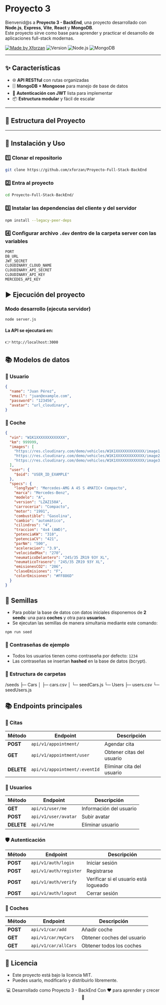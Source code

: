 # Proyecto 3


Bienvenid@s a **Proyecto 3 - BackEnd**, una proyecto desarrollado con **Node.js**, **Express**, **Vite**, **React** y **MongoDB**.  
Este proyecto sirve como base para aprender y practicar el desarrollo de aplicaciones full-stack modernas.

[![Made by Xforzan](https://img.shields.io/badge/Made%20by-Xforzan-blue)](https://github.com/xforzan)
![Version](https://img.shields.io/badge/Version-1.0.0-orange)
![Node.js](https://img.shields.io/badge/Node.js-22.x-brightgreen)
![MongoDB](https://img.shields.io/badge/MongoDB-Atlas-lightgreen)

---

## ✨ Características

- 🌐 **API RESTful** con rutas organizadas
- 🗄️ **MongoDB + Mongoose** para manejo de base de datos
- 🔐 **Autenticación con JWT** lista para implementar
- 📦 **Estructura modular** y fácil de escalar


---

## 📂 Estructura del Proyecto

---

## 🚀 Instalación y Uso

### 1️⃣ Clonar el repositorio
```bash
git clone https://github.com/xforzan/Proyecto-Full-Stack-BackEnd
```
### 2️⃣ Entra al proyecto
```bash
cd Proyecto-Full-Stack-BackEnd/
```

### 3️⃣ Instalar las dependencias del cliente y del servidor
```bash
npm install --legacy-peer-deps
```
### 4️⃣ Configurar archivo `.dev` dentro de la carpeta server con las variables
```bash
PORT
DB_URL
JWT_SECRET
CLOUDINARY_CLOUD_NAME
CLOUDINARY_API_SECRET
CLOUDINARY_API_KEY
MERCEDES_API_KEY
```
## ▶️ Ejecución del proyecto
### Modo desarrollo (ejecuta servidor)
```bash
node server.js
```
#### La API se ejecutará en:
👉 `http://localhost:3000`


## 📚 Modelos de datos
### 👤 Usuario
```json
{
  "name": "Juan Pérez",
  "email": "juan@example.com",
  "password": "123456",
  "avatar": "url_cloudinary",
}
```

### 🚗 Coche
```json
{
  "vin": "W1K1XXXXXXXXXXXXX",
  "km": 999999,
  "images": [
    "https://res.cloudinary.com/demo/vehicles/W1K1XXXXXXXXXXXXX/image1.webp",
    "https://res.cloudinary.com/demo/vehicles/W1K1XXXXXXXXXXXXX/image2.webp",
    "https://res.cloudinary.com/demo/vehicles/W1K1XXXXXXXXXXXXX/image3.webp"
  ],
  "user": {
    "$oid": "USER_ID_EXAMPLE"
  },
  "specs": {
    "longType": "Mercedes-AMG A 45 S 4MATIC+ Compacto",
    "marca": "Mercedes-Benz",
    "modelo": "A",
    "version": "LZAZ150A",
    "carroceria": "Compacto",
    "motor": "1991",
    "combustible": "Gasolina",
    "cambio": "automático",
    "cilindros": "4",
    "traccion": "4x4 (AWD)",
    "potenciaKW": "310",
    "potenciaCV": "421",
    "parNm": "500",
    "aceleracion": "3.9",
    "velocidadMax": "270",
    "neumaticoDelantero": "245/35 ZR19 93Y XL",
    "neumaticoTrasero": "245/35 ZR19 93Y XL",
    "emisionesCO2": "206",
    "claseEmisiones": "F",
    "colorEmisiones": "#FF886D"
  }
}

```


## 🌱 Semillas
- Para poblar la base de datos con datos iniciales disponemos de **2 seeds**: una para **coches** y otra para **usuarios**.
- Se ejecutan las semillas de manera simultania mediante este comando:

```bash
npm run seed
```

### 🔐 Contraseñas de ejemplo
- Todos los usuarios tienen como contraseña por defecto: `1234`  
- Las contraseñas se insertan **hashed** en la base de datos (bcrypt).


### 📁 Estructura de carpetas
/seeds
├─ Cars
│ ├─ cars.csv
│ └─ seedCars.js
└─ Users
├─ users.csv
└─ seedUsers.js

## 📚 Endpoints principales

### 📅 Citas
| Método | Endpoint                      | Descripción               |
| ------ | ----------------------------- | ------------------------- |
| **POST**   | `api/v1/appointment/`         | Agendar cita              |
| **GET**    | `api/v1/appointment/user`     | Obtener citas del usuario |
| **DELETE** | `api/v1/appointment/:eventId` | Eliminar cita del usuario |

### 👤 Usuarios
| Método | Endpoint             | Descripción             |
| ------ | -------------------- | ----------------------- |
| **GET**   | `api/v1/user/me`     | Información del usuario |
| **POST**   | `api/v1/user/avatar` | Subir avatar            |
| **DELETE** | `api/v1/me`          | Eliminar usuario        |

### 🛡️ Autenticación 
| Método | Endpoint               | Descripción                           |
| ------ | ---------------------- | ------------------------------------- |
| **POST**   | `api/v1/auth/login`    | Iniciar sesión                        |
| **POST**   | `api/v1/auth/register` | Registrarse                           |
| **POST**   | `api/v1/auth/verify`   | Verificar si el usuario está logueado |
| **POST**   | `api/v1/auth/logout`   | Cerrar sesión                         |

### 🚗 Coches
| Método | Endpoint             | Descripción                |
| ------ | -------------------- | -------------------------- |
| **POST**   | `api/v1/car/add`     | Añadir coche               |
| **GET**    | `api/v1/car/myCars`  | Obtener coches del usuario |
| **GET**   | `api/v1/car/allCars` | Obtener todos los coches   |



## 📜 Licencia

- Este proyecto está bajo la licencia MIT.
- Puedes usarlo, modificarlo y distribuirlo libremente.

<div align="center">

💻 Desarrollado como Proyecto 3 - BackEnd
Con ❤️ para aprender y crecer🚀

</div>